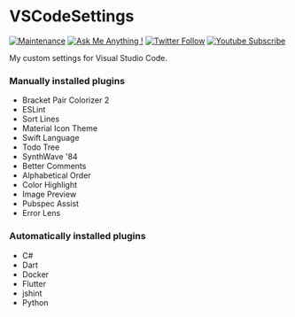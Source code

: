 # VSCodeSettings

[![Maintenance](https://img.shields.io/badge/Maintained%3F-yes-brightgreen.svg)](https://github.com/matthiaszarzecki/MadeWithUnityBadges/graphs/commit-activity) [![Ask Me Anything !](https://img.shields.io/badge/Ask%20me-anything-1abc9c.svg)](http://www.matthiaszarzecki.com) [![Twitter Follow](https://img.shields.io/twitter/follow/matthias_code.svg?style=social&label=Follow)](https://twitter.com/matthias_code) [![Youtube Subscribe](https://img.shields.io/youtube/channel/subscribers/UCvMdsKesM05bIG0eq7M5z1g?style=social)](https://www.youtube.com/channel/UCvMdsKesM05bIG0eq7M5z1g?sub_confirmation=1)

My custom settings for Visual Studio Code.

### Manually installed plugins
- Bracket Pair Colorizer 2
- ESLint
- Sort Lines
- Material Icon Theme
- Swift Language
- Todo Tree
- SynthWave '84
- Better Comments
- Alphabetical Order
- Color Highlight
- Image Preview
- Pubspec Assist
- Error Lens

### Automatically installed plugins
- C#
- Dart
- Docker
- Flutter
- jshint
- Python
